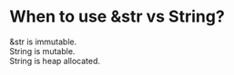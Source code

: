 # When to use &str vs String?

&str is immutable.  
String is mutable.  
String is heap allocated.  

